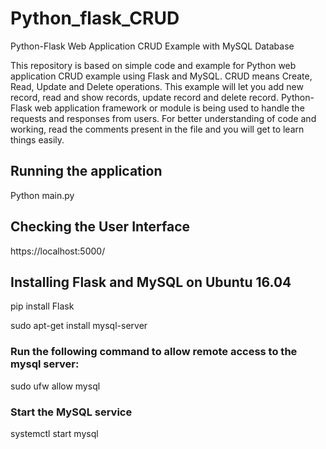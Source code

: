 # Python_flask_CRUD
Python-Flask Web Application CRUD Example with MySQL Database

This repository is based on simple code and example for Python web application CRUD example using Flask and MySQL. CRUD means Create, Read, Update and Delete operations. 
This example will let you add new record, read and show records, update record and delete record. Python-Flask web application framework or module is being used to handle the requests and responses from users.
For better understanding of code and working, read the comments present in the file and you will get to learn things easily.

## Running the application

Python main.py

## Checking the User Interface

https://localhost:5000/

## Installing Flask and MySQL on Ubuntu 16.04

pip install Flask

sudo apt-get install mysql-server

### Run the following command to allow remote access to the mysql server:

sudo ufw allow mysql

### Start the MySQL service

systemctl start mysql
